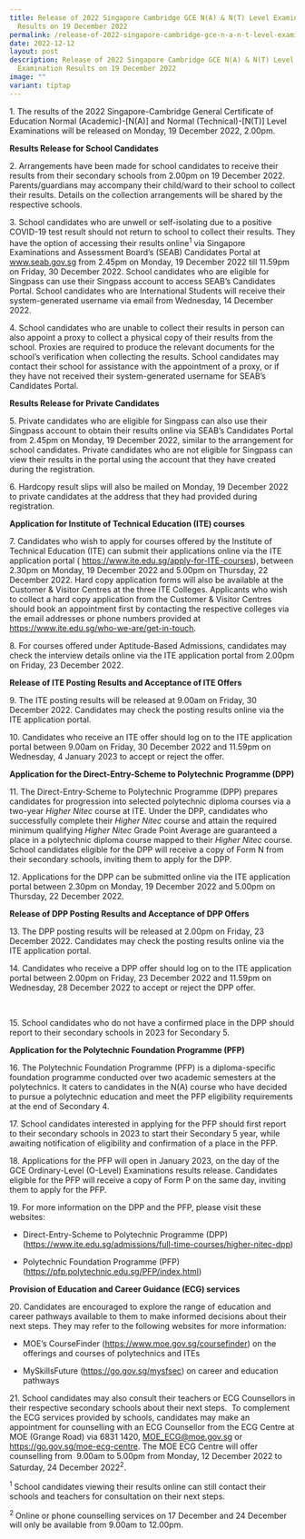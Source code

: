 ```yaml
---
title: Release of 2022 Singapore Cambridge GCE N(A) & N(T) Level Examination
  Results on 19 December 2022
permalink: /release-of-2022-singapore-cambridge-gce-n-a-n-t-level-examination-results-on-19-december-2022/
date: 2022-12-12
layout: post
description: Release of 2022 Singapore Cambridge GCE N(A) & N(T) Level
  Examination Results on 19 December 2022
image: ""
variant: tiptap
---
```

<p>1. The results of the 2022 Singapore-Cambridge General Certificate of
Education Normal (Academic)-[N(A)] and Normal (Technical)-[N(T)] Level
Examinations will be released on Monday, 19 December 2022, 2.00pm.</p>
<p><strong>Results Release for School Candidates</strong>
</p>
<p>2. Arrangements have been made for school candidates to receive their
results from their secondary schools from 2.00pm on 19 December 2022. Parents/guardians
may accompany their child/ward to their school to collect their results.
Details on the collection arrangements will be shared by the respective
schools.</p>
<p>3. School candidates who are unwell or self-isolating due to a positive
COVID-19 test result should not return to school to collect their results.
They have the option of accessing their results online<sup>1</sup> via Singapore
Examinations and Assessment Board’s (SEAB) Candidates Portal at <a href="http://www.seab.gov.sg/" rel="noopener noreferrer nofollow" target="_blank"><u>www.seab.gov.sg</u></a> from
2.45pm on Monday, 19 December 2022 till 11.59pm on Friday, 30 December
2022. School candidates who are eligible for Singpass can use their Singpass
account to access SEAB’s Candidates Portal. School candidates who are International
Students will receive their system-generated username via email from Wednesday,
14 December 2022.</p>
<p>4. School candidates who are unable to collect their results in person
can also appoint a proxy to collect a physical copy of their results from
the school. Proxies are required to produce the relevant documents for
the school’s verification when collecting the results. School candidates
may contact their school for assistance with the appointment of a proxy,
or if they have not received their system-generated username for SEAB’s
Candidates Portal.</p>
<p><strong>Results Release for Private Candidates</strong>
</p>
<p>5. Private candidates who are eligible for Singpass can also use their
Singpass account to obtain their results online via SEAB’s Candidates Portal
from 2.45pm on Monday, 19 December 2022, similar to the arrangement for
school candidates. Private candidates who are not eligible for Singpass
can view their results in the portal using the account that they have created
during the registration.</p>
<p>6. Hardcopy result slips will also be mailed on Monday, 19 December 2022
to private candidates at the address that they had provided during registration.</p>
<p><strong>Application for Institute of Technical Education (ITE) courses</strong>
</p>
<p>7.&nbsp;Candidates who wish to apply for courses offered by the Institute
of Technical Education (ITE) can submit their applications online via the
ITE application portal ( <a href="http://www.seab.gov.sg/" rel="noopener noreferrer nofollow" target="_blank"><u>https://www.ite.edu.sg/apply-for-ITE-courses</u></a>),
between 2.30pm on Monday, 19 December 2022 and 5.00pm on Thursday, 22 December
2022. Hard copy application forms will also be available at the Customer
&amp; Visitor Centres at the three ITE Colleges. Applicants who wish to
collect a hard copy application from the Customer &amp; Visitor Centres
should book an appointment first by contacting the respective colleges
via the email addresses or phone numbers provided at <a href="http://www.seab.gov.sg/" rel="noopener noreferrer nofollow" target="_blank"><u>https://www.ite.edu.sg/who-we-are/get-in-touch</u></a>.</p>
<p>8. For courses offered under Aptitude-Based Admissions, candidates may
check the interview details online via the ITE application portal from
2.00pm on Friday, 23 December 2022.</p>
<p><strong>Release of ITE Posting Results and Acceptance of ITE Offers</strong>
</p>
<p>9.&nbsp;The ITE posting results will be released at 9.00am on Friday,
30 December 2022. Candidates may check the posting results online via the
ITE application portal.</p>
<p>10. Candidates who receive an ITE offer should log on to the ITE application
portal between 9.00am on Friday, 30 December 2022 and 11.59pm on Wednesday,
4 January 2023 to accept or reject the offer.</p>
<p><strong>Application for the Direct-Entry-Scheme to Polytechnic Programme (DPP)</strong>
</p>
<p>11.&nbsp;The Direct-Entry-Scheme to Polytechnic Programme (DPP) prepares
candidates for progression into selected polytechnic diploma courses via
a two-year <em>Higher Nitec </em>course at ITE. Under the DPP, candidates
who successfully complete their <em>Higher Nitec </em>course and attain
the required minimum qualifying <em>Higher Nitec </em>Grade Point Average
are guaranteed a place in a polytechnic diploma course mapped to their <em>Higher Nitec </em>course.
School candidates eligible for the DPP will receive a copy of Form N from
their secondary schools, inviting them to apply for the DPP.</p>
<p>12. Applications for the DPP can be submitted online via the ITE application
portal between 2.30pm on Monday, 19 December 2022 and 5.00pm on Thursday,
22 December 2022.&nbsp;</p>
<p><strong>Release of DPP Posting Results and Acceptance of DPP Offers</strong>
</p>
<p>13.&nbsp;The DPP posting results will be released at 2.00pm on Friday,
23 December 2022. Candidates may check the posting results online via the
ITE application portal.</p>
<p>14. Candidates who receive a DPP offer should log on to the ITE application
portal between 2.00pm on Friday, 23 December 2022 and 11.59pm on Wednesday,
28 December 2022 to accept or reject the DPP offer.</p>
<p>&nbsp;</p>
<p>15. School candidates who do not have a confirmed place in the DPP should
report to their secondary schools in 2023 for Secondary 5.</p>
<p><strong>Application for the Polytechnic Foundation Programme (PFP)</strong>
</p>
<p>16.&nbsp;The Polytechnic Foundation Programme (PFP) is a diploma-specific
foundation programme conducted over two academic semesters at the polytechnics.
It caters to candidates in the N(A) course who have decided to pursue a
polytechnic education and meet the PFP eligibility requirements at the
end of Secondary 4.</p>
<p>17. School candidates interested in applying for the PFP should first
report to their secondary schools in 2023 to start their Secondary&nbsp;5
year, while awaiting notification of eligibility and confirmation of a
place in the PFP.</p>
<p>18. Applications for the PFP will open in January 2023, on the day of
the GCE Ordinary-Level (O-Level) Examinations results release. Candidates
eligible for the PFP will receive a copy of Form P on the same day, inviting
them to apply for the PFP.</p>
<p>19. For more information on the DPP and the PFP, please visit these websites:</p>
<ul data-tight="true" class="tight">
<li>
<p>Direct-Entry-Scheme to Polytechnic Programme (DPP) (<a href="http://www.seab.gov.sg/" rel="noopener noreferrer nofollow" target="_blank"><u>https://www.ite.edu.sg/admissions/full-time-courses/higher-nitec-dpp</u></a>)</p>
</li>
<li>
<p>Polytechnic Foundation Programme (PFP) (<a href="http://www.seab.gov.sg/" rel="noopener noreferrer nofollow" target="_blank"><u>https://pfp.polytechnic.edu.sg/PFP/index.html</u></a>)</p>
</li>
</ul>
<p><strong>Provision of Education and Career Guidance (ECG) services</strong>
</p>
<p>20. Candidates are encouraged to explore the range of education and career
pathways available to them to make informed decisions about their next
steps. They may refer to the following websites for more information:</p>
<ul data-tight="true" class="tight">
<li>
<p>MOE’s CourseFinder (<a href="http://www.seab.gov.sg/" rel="noopener noreferrer nofollow" target="_blank"><u>https://www.moe.gov.sg/coursefinder</u></a>)
on the offerings and courses of polytechnics and ITEs</p>
</li>
<li>
<p>MySkillsFuture (<a href="http://www.seab.gov.sg/" rel="noopener noreferrer nofollow" target="_blank"><u>https://go.gov.sg/mysfsec</u></a>) on
career and education pathways</p>
</li>
</ul>
<p>21. School candidates may also consult their teachers or ECG Counsellors
in their respective secondary schools about their next steps.&nbsp; To
complement the ECG services provided by schools, candidates may make an
appointment for counselling with an ECG Counsellor from the ECG Centre
at MOE (Grange Road) via 6831 1420, <a href="http://www.seab.gov.sg/" rel="noopener noreferrer nofollow" target="_blank"><u>MOE_ECG@moe.gov.sg</u></a> or <a href="http://www.seab.gov.sg/" rel="noopener noreferrer nofollow" target="_blank"><u>https://go.gov.sg/moe-ecg-centre</u></a>.
The MOE ECG Centre will offer counselling from&nbsp; 9.00am to 5.00pm from
Monday, 12 December 2022 to Saturday, 24 December 2022<sup>2</sup>.</p>
<p><sup>1 </sup>School candidates viewing their results online can still
contact their schools and teachers for consultation on their next steps.</p>
<p><sup>2 </sup>Online or phone counselling services on 17 December and 24
December will only be available from 9.00am to 12.00pm.</p>
<p></p>